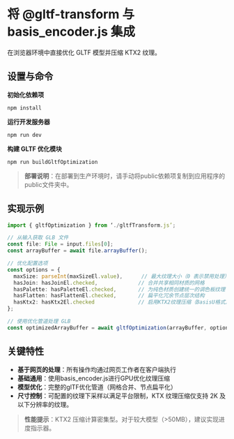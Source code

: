 
# 将 @gltf-transform 与 basis_encoder.js 集成

在浏览器环境中直接优化 GLTF 模型并压缩 KTX2 纹理。

## 设置与命令

**初始化依赖项**

`npm install`

**运行开发服务器**

`npm run dev`

**构建 GLTF 优化模块**

 `npm run buildGltfOptimization`

> **部署说明**：在部署到生产环境时，请手动将public依赖项复制到应用程序的public文件夹中。

## 实现示例

```typescript
import { gltfOptimization } from ‘./gltfTransform.js’;

// 从输入获取 GLB 文件
const file: File = input.files[0];
const arrayBuffer = await file.arrayBuffer();

// 优化配置选项
const options = {
  maxSize: parseInt(maxSizeEl.value),      // 最大纹理大小（0 表示禁用处理）
  hasJoin: hasJoinEl.checked,             // 合并共享相同材质的网格
  hasPalette: hasPaletteEl.checked,       // 为纯色材质创建统一的调色板纹理
  hasFlatten: hasFlattenEl.checked,       // 扁平化冗余节点层次结构
  hasKtx2: hasKtx2El.checked              // 启用KTX2纹理压缩（BasisU格式）
};

// 使用优化管道处理 GLB
const optimizedArrayBuffer = await gltfOptimization(arrayBuffer, options);
```

## 关键特性

- **基于网页的处理**：所有操作均通过网页工作者在客户端执行
- **基础通用**：使用basis_encoder.js进行GPU优化纹理压缩
- **模型优化**：完整的glTF优化管道（网格合并、节点扁平化）
- **尺寸控制**：可配置的纹理下采样以满足平台限制，KTX 纹理压缩仅支持 2K 及以下分辨率的纹理。

> **性能提示**：KTX2 压缩计算密集型。对于较大模型（>50MB），建议实现进度指示器。
